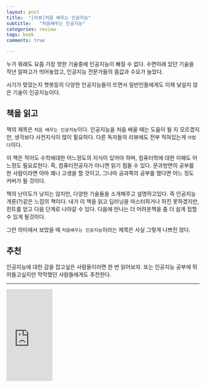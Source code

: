 ```yaml
---
layout: post
title:  "[리뷰]처음 배우는 인공지능"
subtitle:   "처음배우는 인공지능"
categories: review
tags: book
comments: true

---
```


누가 뭐래도 요즘 가장 핫한 기술중에 인공지능이 빠질 수 없다. 수면아래 있던 기술을 작년 알파고가 띄어놓았고, 인공지능 전문가들의 몸값과 수요가 늘었다.

시기가 맞았는지 챗봇등의 다양한 인공지능들이 뜨면서 일반인들에게도 이제 낯설지 않은 기술이 인공지능이다.

## 책을 읽고

책의 제목은 `처음 배우는 인공지능`이다. 인공지능을 처음 배울 때는 도움이 될 지 모르겠지만, 생각보다 사전지식이 많이 필요하다. 다른 독자들의 리뷰에도 전부 적혀있는게 `어렵다`이다.

이 책은 적어도 수학에대한 어느정도의 지식이 있어야 하며, 컴퓨터학에 대한 이해도 어느정도 필요로한다. 즉, 컴퓨터전공자가 아니면 읽기 힘들 수 있다. 문과방면의 공부를 한 사람이라면 아마 꽤나 고생을 할 것이고, 그나마 공과쪽의 공부를 했다면 어느 정도 커버가 될 것이다.

책의 난이도가 낮지는 않지만, 다양한 기술들을 소개해주고 설명하고있다. 즉 인공지능개론(?)같은 느낌의 책이다. 내가 이 책을 읽고 딥러닝을 마스터하거나 하진 못하겠지만, 힌트를 얻고 다음 단계로 나아갈 수 있다. 다음에 만나는 더 어려운책을 좀 더 쉽게 접할 수 있게 될것이다.

그런 의미에서 보았을 때 `처음배우는 인공지능`이라는 제목은 사실 그렇게 나쁘진 않다.

## 추천

인공지능에 대한 감을 잡고싶은 사람들이라면 한 번 읽어보자. 또는 인공지능 공부에 뛰어들고싶지만 막막했던 사람들에게도 추천한다.

---
<div class='centered-product'>
<iframe src="https://coupa.ng/bhQL3V" width="120" height="240" frameborder="0" scrolling="no"></iframe>
</div>